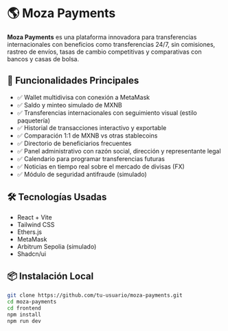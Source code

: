 # 🌎 Moza Payments

**Moza Payments** es una plataforma innovadora para transferencias internacionales con beneficios como transferencias 24/7, sin comisiones, rastreo de envíos, tasas de cambio competitivas y comparativas con bancos y casas de bolsa.

## 🚀 Funcionalidades Principales

- ✅ Wallet multidivisa con conexión a MetaMask
- ✅ Saldo y minteo simulado de MXNB
- ✅ Transferencias internacionales con seguimiento visual (estilo paquetería)
- ✅ Historial de transacciones interactivo y exportable
- ✅ Comparación 1:1 de MXNB vs otras stablecoins
- ✅ Directorio de beneficiarios frecuentes
- ✅ Panel administrativo con razón social, dirección y representante legal
- ✅ Calendario para programar transferencias futuras
- ✅ Noticias en tiempo real sobre el mercado de divisas (FX)
- ✅ Módulo de seguridad antifraude (simulado)

## 🛠️ Tecnologías Usadas

- React + Vite
- Tailwind CSS
- Ethers.js
- MetaMask
- Arbitrum Sepolia (simulado)
- Shadcn/ui

## 📦 Instalación Local

```bash
git clone https://github.com/tu-usuario/moza-payments.git
cd moza-payments
cd frontend
npm install
npm run dev